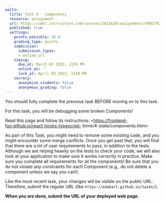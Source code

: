 ```yaml
---
waltz:
  title: Task 9 - Components
  resource: assignment
  url: https://udel.instructure.com/courses/1631620/assignments/9902782
  published: true
  settings:
    points_possible: 20.0
    grading_type: points
    submission:
      submission_types:
      - online_url
    timing:
      due_at: March 07 2022, 1159 PM
      unlock_at: ''
      lock_at: April 03 2022, 1159 PM
    secrecy:
      anonymize_students: false
      anonymous_grading: false
---
```

You should fully complete the previous task BEFORE moving on to this task.

For this task, you will be debugging some broken Components!

Read this page and follow its instructions: <https://frontend-fun.github.io/react-hooks-typescript-
tome/4-state/components.html>

As part of this Task, you might need to remove some existing code, and you might encounter some merge conflicts. Once
you get past that, you will find that there are a lot of user requirements to pass, in addition to the tests. Although
we are relying heavily on the tests to check your code, we will also look at your application to make sure it works
correctly in practice. Make sure you complete all requirements for all the components! Be sure that you do not violate
any constraints for each Component (e.g., do not delete a component unless we say you can!).

Like the most recent task, your changes will be visible on the public URL. Therefore, submit the regular URL (like
`https://adabart.github.io/tasks/`).

**When you are done, submit the URL of your deployed web page.**